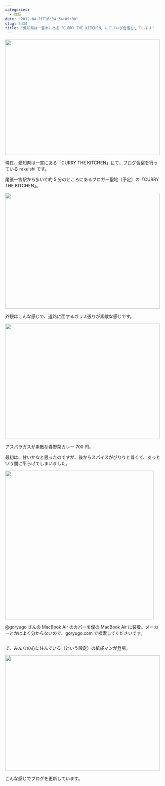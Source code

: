 ```yaml
---
categories:
  - 雑記
date: "2012-04-21T16:04:34+09:00"
slug: 3434
title: "愛知県は一宮市にある「CURRY THE KITCHEN」にてブログ合宿をしています"
---
```


<img alt="" src="/images/2012/04/3434_1.jpg" width="500" height="373">

現在、愛知県は一宮にある「CURRY THE KITCHEN」にて、ブログ合宿を行っている rakuishi です。

尾張一宮駅から歩いて約 5 分のところにあるブロガー聖地（予定）の「CURRY THE KITCHEN」。

<img alt="" src="/images/2012/04/3434_2.jpg" width="500" height="374">

外観はこんな感じで、道路に面するガラス張りが素敵な感じです。

<img alt="" src="/images/2012/04/3434_3.jpg" width="500" height="373">

アスパラガスが素敵な春野菜カレー 700 円。

最初は、甘いかなと思ったのですが、後からスパイスがぴりりと旨くて、あっという間に平らげてしまいました。

<img alt="" src="/images/2012/04/3434_4.jpg" width="480" height="480">

@goryugo さんの MacBook Air のカバーを僕の MacBook Air に装着。メーカーとかはよく分からないので、goryugo.com で検索してくださいです。

<img alt="" src="/images/2012/04/3434_5.jpg">

で、みんなの心に住んでいる（という設定）の紙袋マンが登場。

<img alt="" src="/images/2012/04/3434_6.jpg" width="500" height="373">

こんな感じでブログを更新しています。

